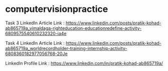 # computervisionpractice

Task 3 LinkedIn Article Link : https://www.linkedin.com/posts/pratik-kohad-ab865719a_vimaldaga-righteducation-educationredefine-activity-6809575540610232320-ia4e

Task 4 LinkedIn Article Link : https://www.linkedin.com/posts/pratik-kohad-ab865719a_worldrecordholder-training-internship-activity-6808360182977056768-20Je

LinkedIn Profile Link : https://www.linkedin.com/in/pratik-kohad-ab865719a/

